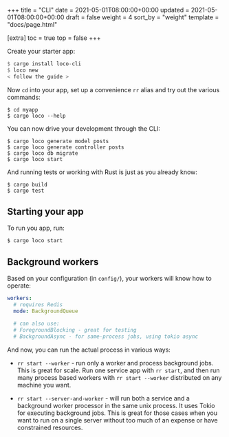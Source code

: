 +++
title = "CLI"
date = 2021-05-01T08:00:00+00:00
updated = 2021-05-01T08:00:00+00:00
draft = false
weight = 4
sort_by = "weight"
template = "docs/page.html"

[extra]
toc = true
top = false
+++

Create your starter app:

```rust
$ cargo install loco-cli
$ loco new
< follow the guide >
```

Now `cd` into your app, set up a convenience `rr` alias and try out the various commands:

```
$ cd myapp
$ cargo loco --help
```

You can now drive your development through the CLI:

```
$ cargo loco generate model posts
$ cargo loco generate controller posts
$ cargo loco db migrate
$ cargo loco start
```

And running tests or working with Rust is just as you already know:

```
$ cargo build
$ cargo test
```

## Starting your app

To run you app, run:

```
$ cargo loco start
```

## Background workers

Based on your configuration (in `config/`), your workers will know how to operate:

```yaml
workers:
  # requires Redis
  mode: BackgroundQueue

  # can also use:
  # ForegroundBlocking - great for testing
  # BackgroundAsync - for same-process jobs, using tokio async
```

And now, you can run the actual process in various ways:

- `rr start --worker` - run only a worker and process background jobs. This is great for scale. Run one service app with `rr start`, and then run many process based workers with `rr start --worker` distributed on any machine you want.

* `rr start --server-and-worker` - will run both a service and a background worker processor in the same unix process. It uses Tokio for executing background jobs. This is great for those cases when you want to run on a single server without too much of an expense or have constrained resources.
